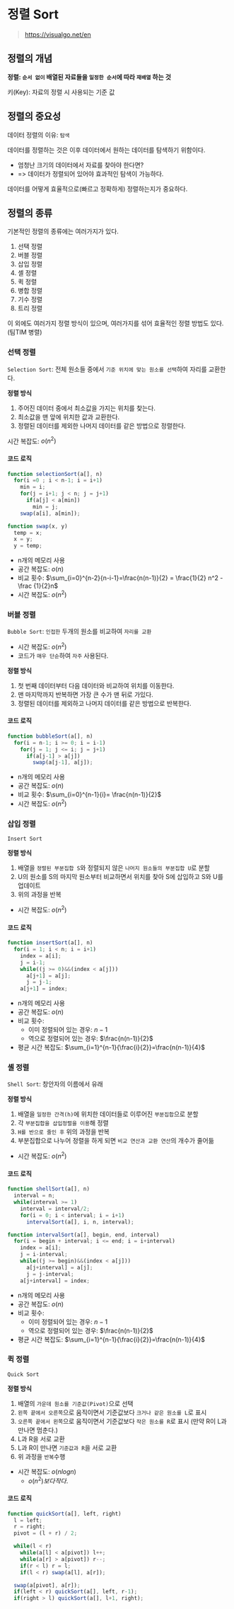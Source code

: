 # 정렬 Sort
> https://visualgo.net/en

## 정렬의 개념
**정렬: `순서 없이` 배열된 자료들을 `일정한 순서`에 따라 `재배열` 하는 것**

키(Key): 자료의 정렬 시 사용되는 기준 값

## 정렬의 중요성
데이터 정렬의 이유: `탐색`

데이터를 정렬하는 것은 이후 데이터에서 원하는 데이터를 탐색하기 위함이다.
- 엄청난 크기의 데이터에서 자료를 찾아야 한다면?
- => 데이터가 정렬되어 있어야 효과적인 탐색이 가능하다.

데이터를 어떻게 효율적으로(빠르고 정확하게) 정렬하는지가 중요하다.

## 정렬의 종류
기본적인 정렬의 종류에는 여러가지가 있다.
1. 선택 정렬
2. 버블 정렬
3. 삽입 정렬
4. 셸 정렬
5. 퀵 정렬
6. 병합 정렬
7. 기수 정렬
8. 트리 정렬

이 외에도 여러가지 정렬 방식이 있으며, 여러가지를 섞어 효율적인 정렬 방법도 있다.(팀TIM 병렬)

### 선택 정렬
`Selection Sort`: 전체 원소들 중에서 `기준 위치에 맞는 원소를 선택`하여 자리를 교환한다.

**정렬 방식**

1. 주어진 데이터 중에서 최소값을 가지는 위치를 찾는다.
2. 최소값을 맨 앞에 위치한 값과 교환한다.
3. 정렬된 데이터를 제외한 나머지 데이터를 같은 방법으로 정렬한다.

시간 복잡도: $o(n^2)$

#### 코드 로직
```js
function selectionSort(a[], n)
  for(i =0 ; i < n-1; i = i+1)
    min = i;
    for(j = i+1; j < n; j = j+1)
      if(a[j] < a[min])
        min = j;
    swap(a[i], a[min]);

function swap(x, y)
  temp = x;
  x = y;
  y = temp;
```

- n개의 메모리 사용
- 공간 복잡도: $o(n)$
- 비교 횟수:
$\sum_{i=0}^{n-2}{n-i-1}=\frac{n(n-1)}{2} = \frac{1}{2} n^2 - \frac {1}{2}n$
- 시간 복잡도: $o(n^2)$

### 버블 정렬
`Bubble Sort`: `인접한` 두개의 원소를 비교하여 `자리를 교환`
- 시간 복잡도: $o(n^2)$
- 코드가 `매우 단순`하여 `자주` 사용된다.


**정렬 방식**

1. 첫 번째 데이터부터 다음 데이터와 비교하여 위치를 이동한다.
2. 맨 마지막까지 반복하면 가장 큰 수가 맨 뒤로 가있다.
3. 정렬된 데이터를 제외하고 나머지 데이터를 같은 방법으로 반복한다.

#### 코드 로직
```js
function bubbleSort(a[], n)
  for(i = n-1; i >= 0; i = i-1)
    for(j = 1; j <= i; j = j+1)
      if(a[j-1] > a[j])
        swap(a[j-1], a[j]);
```

- n개의 메모리 사용
- 공간 복잡도: $o(n)$
- 비교 횟수:
$\sum_{i=0}^{n-1}{i}=
\frac{n(n-1)}{2}$
- 시간 복잡도: $o(n^2)$

### 삽입 정렬
`Insert Sort`

**정렬 방식**
1. 배열을 `정렬된 부분집합 S`와 정렬되지 않은 `나머지 원소들의 부분집합 U`로 분할
2. U의 원소를 S의 마지막 원소부터 비교하면서 위치를 찾아 S에 삽입하고 S와 U를 업데이트
3. 위의 과정을 반복
- 시간 복잡도: $o(n^2)$

#### 코드 로직
```js
function insertSort(a[], n)
  for(i = 1; i < n; i = i+1)
    index = a[i];
    j = i-1;
    while((j >= 0)&&(index < a[j]))
      a[j+1] = a[j];
      j = j-1;
    a[j+1] = index;
```

- n개의 메모리 사용
- 공간 복잡도: $o(n)$
- 비교 횟수:
  - 이미 정렬되어 있는 경우: $n-1$
  - 역으로 정렬되어 있는 경우: $\frac{n(n-1)}{2}$
- 평균 시간 복잡도:
$\sum_{i=1}^{n-1}{\frac{i}{2}}=\frac{n(n-1)}{4}$

### 셸 정렬
`Shell Sort`: 창안자의 이름에서 유래

**정렬 방식**
1. 배열을 `일정한 간격(h)`에 위치한 데이터들로 이루어진 `부분집합`으로 분할
2. 각 `부분집합을 삽입정렬을 이용`해 정렬
3. `H를 반으로 줄인 후` 위의 과정을 반복
4. 부분집합으로 나누어 정렬을 하게 되면 `비교 연산과 교환 연산`의 개수가 줄어듦
- 시간 복잡도: $o(n^2)$


#### 코드 로직
```js
function shellSort(a[], n)
  interval = n;
  while(interval >= 1)
    interval = interval/2;
    for(i = 0; i < interval; i = i+1)
      intervalSort(a[], i, n, interval);

function intervalSort(a[], begin, end, interval)
  for(i = begin + interval; i <= end; i = i+interval)
    index = a[i];
    j = i-interval;
    while((j >= begin)&&(index < a[j]))
      a[j+interval] = a[j];
      j = j-interval;
    a[j+interval] = index;
```

- n개의 메모리 사용
- 공간 복잡도: $o(n)$
- 비교 횟수:
  - 이미 정렬되어 있는 경우: $n-1$
  - 역으로 정렬되어 있는 경우: $\frac{n(n-1)}{2}$
- 평균 시간 복잡도:
$\sum_{i=1}^{n-1}{\frac{i}{2}}=\frac{n(n-1)}{4}$

### 퀵 정렬
`Quick Sort`

**정렬 방식**
1. 배열의 `가운데 원소를 기준값(Pivot)`으로 선택
2. `왼쪽 끝에서 오른쪽`으로 움직이면서 기준값보다 `크거나 같은 원소를 L`로 표시
3. `오른쪽 끝에서 왼쪽`으로 움직이면서 기준값보다 `작은 원소를 R`로 표시
(만약 R이 L과 만나면 멈춘다.)
4. L과 R을 서로 교환
5. L과 R이 만나면 `기준값과 R`을 서로 교환
6. 위 과정을 `반복`수행
- 시간 복잡도: $o(nlogn)$ 
  - $o(n^2)보다 작다.$

#### 코드 로직
```js
function quickSort(a[], left, right)
  l = left;
  r = right;
  pivot = (l + r) / 2;

  while(l < r)
    while(a[l] < a[pivot]) l++;
    while(a[r] > a[pivot]) r--;
    if(r < l) r = l;
    if(l < r) swap(a[l], a[r]);

  swap(a[pivot], a[r]);
  if(left < r) quickSort(a[], left, r-1);
  if(right > l) quickSort(a[], l+1, right);
```
